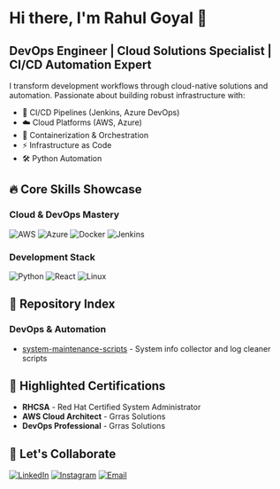 <!--
**RG0901/rg0901** is a ✨ _special_ ✨ repository because its `README.md` (this file) appears on your GitHub profile.

Here are some ideas to get you started:
 ## Hi there 👋
- 🔭 I’m currently working on ...
- 🌱 I’m currently learning ...
- 👯 I’m looking to collaborate on ...
- 🤔 I’m looking for help with ...
- 💬 Ask me about ...
- 📫 How to reach me: ...
- 😄 Pronouns: ...
- ⚡ Fun fact: ...
## 📊 GitHub Analytics
[![Rahul's GitHub DNA](https://github-readme-stats.vercel.app/api?username=RG0901&show_icons=true&count_private=true&theme=radical&hide_border=true&bg_color=00000000)](https://github.com/RG0901)

[![My Tech Stack](https://github-readme-stats.vercel.app/api/top-langs/?username=RG0901&layout=compact&theme=radical&hide_border=true&bg_color=00000000&langs_count=6)](https://github.com/RG0901)

![Terraform](https://img.shields.io/badge/Terraform-IaC_Specialist-7B42BC?style=for-the-badge&logo=terraform&logoColor=white)
-->


# Hi there, I'm Rahul Goyal 👋

## DevOps Engineer | Cloud Solutions Specialist | CI/CD Automation Expert

I transform development workflows through cloud-native solutions and automation. Passionate about building robust infrastructure with:

- 🚀 CI/CD Pipelines (Jenkins, Azure DevOps)
- ☁️ Cloud Platforms (AWS, Azure)
- 🐳 Containerization & Orchestration
- ⚡ Infrastructure as Code
- 🛠️ Python Automation

## 🔥 Core Skills Showcase

### Cloud & DevOps Mastery
![AWS](https://img.shields.io/badge/AWS-Expert-232F3E?style=for-the-badge&logo=amazon-aws&logoColor=white)
![Azure](https://img.shields.io/badge/Azure-Professional-0089D6?style=for-the-badge&logo=microsoft-azure&logoColor=white)
![Docker](https://img.shields.io/badge/Docker-2496ED?style=for-the-badge&logo=docker&logoColor=white)
![Jenkins](https://img.shields.io/badge/Jenkins-CI/CD_Automation-D24939?style=for-the-badge&logo=jenkins&logoColor=white)

### Development Stack
![Python](https://img.shields.io/badge/Python-Automation-3776AB?style=for-the-badge&logo=python&logoColor=white)
![React](https://img.shields.io/badge/React-Frontend-20232A?style=for-the-badge&logo=react&logoColor=61DAFB)
![Linux](https://img.shields.io/badge/Linux-System_Admin-FCC624?style=for-the-badge&logo=linux&logoColor=black)

## 📂 Repository Index
### DevOps & Automation
- [system-maintenance-scripts](https://github.com/RG0901/system-maintenance-scripts) - System info collector and log cleaner scripts

## 📜 Highlighted Certifications
- **RHCSA** - Red Hat Certified System Administrator
- **AWS Cloud Architect** - Grras Solutions
- **DevOps Professional** - Grras Solutions

## 📱 Let's Collaborate
[![LinkedIn](https://img.shields.io/badge/Let's_Connect_on_LinkedIn-0077B5?style=for-the-badge&logo=linkedin&logoColor=white)](https://linkedin.com/in/rahulgoyal-devops)
[![Instagram](https://img.shields.io/badge/Follow_on_Instagram-E4405F?style=for-the-badge&logo=instagram&logoColor=white)](https://instagram.com/rahul_goyal2003)
[![Email](https://img.shields.io/badge/Contact_Me-via_Email-D14836?style=for-the-badge&logo=gmail&logoColor=white)](mailto:rg0054700@gmail.com)


